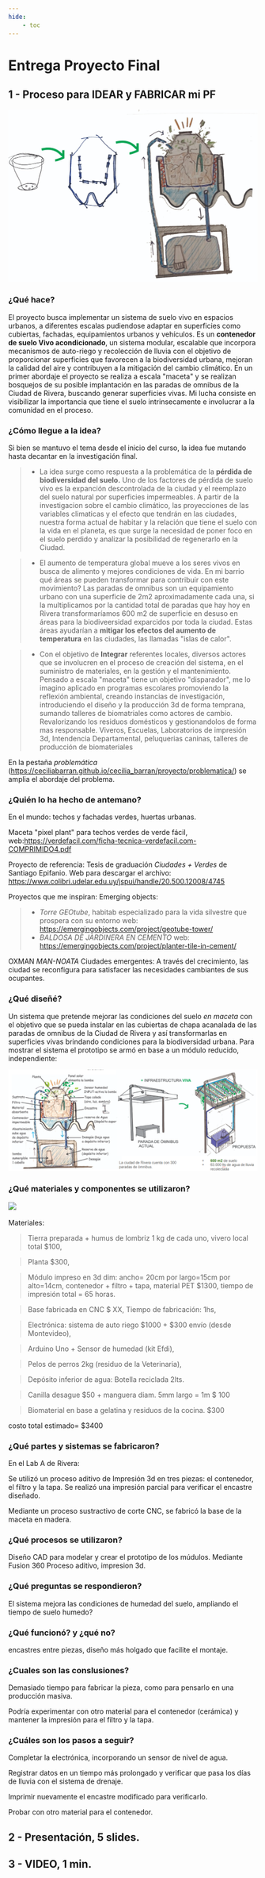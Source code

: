 ```yaml
---
hide:
    - toc
---
```


# **Entrega Proyecto Final**

## 1 - Proceso para IDEAR y FABRICAR mi PF

![](../images/ProyectoIntegrador/que.jpeg)

### **¿Qué hace?**

El proyecto busca implementar un sistema de suelo vivo en espacios urbanos, a diferentes escalas pudiendose adaptar en superficies  como cubiertas, fachadas, equipamientos urbanos y vehículos. 
Es un **contenedor de suelo Vivo acondicionado**, un sistema modular, escalable que incorpora mecanismos de auto-riego y recolección de lluvia con el objetivo de proporcionar superficies que favorecen a la biodiversidad urbana, mejoran la calidad del aire y contribuyen a la mitigación del cambio climático. 
En un primer abordaje el proyecto se realiza a escala "maceta" y se realizan bosquejos de su posible implantación  en las paradas de omnibus de la Ciudad de Rivera, buscando generar superficies vivas. 
Mi lucha consiste en visibilizar la importancia que tiene el suelo intrinsecamente e involucrar a la comunidad en el proceso.

### **¿Cómo llegue a la idea?**

Si bien se mantuvo el tema desde el inicio del curso, la idea fue mutando hasta decantar en la investigación final. 

> - La idea surge como respuesta a la problemática de la **pérdida de biodiversidad del suelo.** Uno de los factores de pérdida de suelo vivo es la expanción descontrolada de la ciudad y el reemplazo del suelo natural por superficies impermeables. A partir de la investigacion sobre el cambio climático, las proyecciones de las variables climaticas y el efecto que tendrán en las ciudades, nuestra forma actual de habitar y  la relación  que tiene el suelo con la vida en el planeta, es que  surge la necesidad de poner foco en el suelo perdido y analizar la posibilidad de regenerarlo en la Ciudad.

> - El aumento de temperatura global mueve a los seres vivos en busca de alimento y mejores condiciones de vida. En mi barrio qué áreas se pueden transformar para contribuir con este movimiento? Las paradas de omnibus son un equipamiento urbano  con una superficie de 2m2 aproximadamente cada una, si la multiplicamos por la cantidad total de paradas que hay hoy en Rivera transformaríamos 600 m2 de superficie en desuso en áreas para la biodiveersidad exparcidos por toda la ciudad. Estas áreas ayudarían a **mitigar los efectos del aumento de temperatura** en las ciudades, las llamadas "islas de calor".

> - Con el objetivo de **Integrar** referentes locales, diversos actores que se involucren en el proceso de creación del sistema, en el suministro de materiales, en la gestión y el mantenimiento. Pensado a escala "maceta" tiene un objetivo "disparador", me lo imagino aplicado en programas escolares promoviendo la reflexión ambiental, creando instancias de investigación, introduciendo el diseño y la producción 3d de forma temprana, sumando talleres de biomatriales como actores de cambio. Revalorizando los residuos domésticos y gestionandolos de forma mas responsable.
Viveros, Escuelas, Laboratorios de impresión 3d, Intendencia Departamental, peluquerias caninas, talleres de producción de biomateriales  

En la pestaña *problemática* (https://ceciliabarran.github.io/cecilia_barran/proyecto/problematica/) se amplia el abordaje del problema.

### **¿Quién lo ha hecho de antemano?**

En el mundo: techos y fachadas verdes, huertas urbanas. 

Maceta "pixel plant" para techos verdes de verde fácil, web:https://verdefacil.com/ficha-tecnica-verdefacil.com-COMPRIMIDO4.pdf

Proyecto de referencia: Tesis de graduación *Ciudades + Verdes* de Santiago Epifanio. Web para descargar el archivo: https://www.colibri.udelar.edu.uy/jspui/handle/20.500.12008/4745

Proyectos que me inspiran:
Emerging objects: 
> - *Torre GEOtube*, habitab especializado para la vida silvestre que prospera con su entorno web: https://emergingobjects.com/project/geotube-tower/
> - *BALDOSA DE JARDINERA EN CEMENTO* web: https://emergingobjects.com/project/planter-tile-in-cement/

OXMAN *MAN-NOATA* Ciudades emergentes: A través del crecimiento, las ciudad se reconfigura para satisfacer las necesidades cambiantes de sus ocupantes.


### **¿Qué diseñé?**

Un sistema que pretende mejorar las condiciones del suelo *en maceta* con el objetivo que se pueda instalar en las cubiertas de chapa acanalada de las paradas de omnibus de la Ciudad de Rivera y así transformarlas en superficies vivas  brindando condiciones para la biodiversidad urbana. Para mostrar el sistema el prototipo se armó en base a un módulo reducido, independiente:

![](../images/ProyectoIntegrador/concepto3.png)

### **¿Qué materiales y componentes se utilizaron?**

![](../images/ProyectoIntegrador/esquema%20funcional.jpg) 

Materiales: 

> Tierra preparada + humus de lombriz  1 kg de cada uno, vivero local total $100,

> Planta $300,

> Módulo impreso en 3d dim: ancho= 20cm por largo=15cm por alto=14cm, contenedor + filtro + tapa, material PET $1300, tiempo de impresión total = 65 horas.

> Base fabricada en CNC $ XX, Tiempo de fabricación: 1hs,

> Electrónica: sistema de auto riego  $1000 + $300 envío (desde Montevideo),

> Arduino Uno + Sensor de humedad (kit Efdi),

> Pelos de perros 2kg (residuo de la Veterinaria),

> Depósito inferior de agua: Botella reciclada 2lts.

> Canilla desague $50 + manguera diam. 5mm largo = 1m $ 100

> Biomaterial en base a gelatina y residuos de la cocina. $300

costo total estimado= $3400


### **¿Qué partes y sistemas se fabricaron?**

En el Lab A de Rivera:

Se utilizó un proceso aditivo de Impresión 3d en tres piezas: el contenedor, el filtro y la tapa. Se realizó una impresión parcial para verificar el encastre diseñado.  

Mediante un proceso sustractivo de corte CNC, se fabricó la base de la maceta en madera.


### **¿Qué procesos se utilizaron?**

Diseño CAD para modelar y crear el prototipo de los múdulos. Mediante Fusion 360
Proceso aditivo, impresion 3d. 

### **¿Qué preguntas se respondieron?**

El sistema mejora las condiciones de humedad del suelo, ampliando el tiempo de suelo humedo?

### **¿Qué funcionó? y ¿qué no?**

encastres entre piezas, diseño más holgado que facilite el montaje.

### **¿Cuales son las conslusiones?**

Demasiado tiempo para fabricar la pieza, como para pensarlo en una producción masiva. 

Podría experimentar con otro material para el contenedor (cerámica) y mantener la impresión para el filtro y la tapa.  


### **¿Cuáles son los pasos a seguir?**

Completar la electrónica, incorporando un sensor de nivel de agua.

Registrar datos en un tiempo más prolongado y verificar que pasa los días de lluvia con el sistema de drenaje.

Imprimir nuevamente el encastre modificado para verificarlo.

Probar con otro material para el contenedor.



## 2 - Presentación, 5 slides.

## 3 - VIDEO, 1 min.






